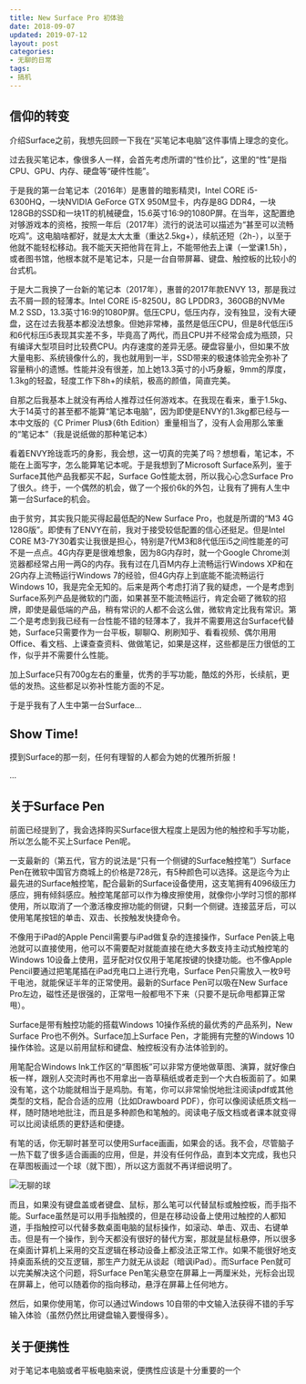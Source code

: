 ```yaml
---
title: New Surface Pro 初体验
date: 2018-09-07
updated: 2019-07-12
layout: post
categories:
- 无聊的日常
tags:
- 搞机
---
```


## 信仰的转变

介绍Surface之前，我想先回顾一下我在“买笔记本电脑”这件事情上理念的变化。

过去我买笔记本，像很多人一样，会首先考虑所谓的“性价比”，这里的“性”是指CPU、GPU、内存、硬盘等“硬件性能”。

于是我的第一台笔记本（2016年）是惠普的暗影精灵I，Intel CORE i5-6300HQ，一块NVIDIA GeForce GTX 950M显卡，内存是8G DDR4，一块128GB的SSD和一块1T的机械硬盘，15.6英寸16:9的1080P屏。在当年，这配置绝对够游戏本的资格，按照一年后（2017年）流行的说法可以描述为“甚至可以流畅吃鸡”。这电脑啥都好，就是太大太重（重达2.5kg+），续航还短（2h-），以至于他就不能轻松移动。我不能天天把他背在背上，不能带他去上课（一堂课1.5h），或者图书馆，他根本就不是笔记本，只是一台自带屏幕、键盘、触控板的比较小的台式机。

于是大二我换了一台新的笔记本（2017年），惠普的2017年款ENVY 13，那是我过去不屑一顾的轻薄本。Intel CORE i5-8250U，8G LPDDR3，360GB的NVMe M.2 SSD，13.3英寸16:9的1080P屏。低压CPU，低压内存，没有独显，没有大硬盘，这在过去我基本都没法想象。但她非常棒，虽然是低压CPU，但是8代低压i5和6代标压i5表现其实差不多，毕竟高了两代，而且CPU并不经常会成为瓶颈，只有编译大型项目时比较费CPU。内存速度的差异无感。硬盘容量小，但如果不放大量电影、系统镜像什么的，我也就用到一半，SSD带来的极速体验完全弥补了容量稍小的遗憾。性能并没有很差，加上她13.3英寸的小巧身躯，9mm的厚度，1.3kg的轻盈，轻度工作下8h+的续航，极高的颜值，简直完美。

自那之后我基本上就没有再给人推荐过任何游戏本。在我现在看来，重于1.5kg、大于14英寸的甚至都不能算“笔记本电脑”，因为即使是ENVY的1.3kg都已经与一本中文版的《C Primer Plus》（6th Edition）重量相当了，没有人会用那么笨重的“笔记本”（我是说纸做的那种笔记本）

看着ENVY玲珑乖巧的身影，我会想，这一切真的完美了吗？想想看，笔记本，不能在上面写字，怎么能算笔记本呢。于是我想到了Microsoft Surface系列，鉴于Surface其他产品我都买不起，Surface Go性能太弱，所以我心心念Surface Pro了很久。终于，一个偶然的机会，做了一个报价6k的外包，让我有了拥有人生中第一台Surface的机会。

由于贫穷，其实我只能买得起最低配的New Surface Pro，也就是所谓的“M3 4G 128G版”。即使有了ENVY在前，我对于接受较低配置的信心还挺足。但是Intel CORE M3-7Y30着实让我很是担心，特别是7代M3和8代低压i5之间性能差的可不是一点点。4G内存更是很难想象，因为8G内存时，就一个Google Chrome浏览器都经常占用一两G的内存。我有过在几百M内存上流畅运行Windows XP和在2G内存上流畅运行Windows 7的经验，但4G内存上到底能不能流畅运行Windows 10，我是完全无知的。后来是两个考虑打消了我的疑虑，一个是考虑到Surface系列产品是微软的门面，如果甚至不能流畅运行，肯定会砸了微软的招牌，即使是最低端的产品，稍有常识的人都不会这么做，微软肯定比我有常识。第二个是考虑到我已经有一台性能不错的轻薄本了，我并不需要用这台Surface代替她，Surface只需要作为一台平板，聊聊Q、刷刷知乎、看看视频、偶尔用用Office、看文档、上课查查资料、做做笔记，如果是这样，这些都是压力很低的工作，似乎并不需要什么性能。

加上Surface只有700g左右的重量，优秀的手写功能，酷炫的外形，长续航，更低的发热。这些都足以弥补性能方面的不足。

于是乎我有了人生中第一台Surface...

## Show Time!

摸到Surface的那一刻，任何有理智的人都会为她的优雅所折服！

...

## 关于Surface Pen

前面已经提到了，我会选择购买Surface很大程度上是因为他的触控和手写功能，所以怎么能不买上Surface Pen呢。

一支最新的（第五代，官方的说法是“只有一个侧键的Surface触控笔”）Surface Pen在微软中国官方商城上的价格是728元，有5种颜色可以选择。这是迄今为止最先进的Surface触控笔，配合最新的Surface设备使用，这支笔拥有4096级压力感应，拥有倾斜感应。触控笔尾部可以作为橡皮擦使用，就像你小学时习惯的那样使用，所以取消了一个激活橡皮擦功能的侧键，只剩一个侧键。连接蓝牙后，可以使用笔尾按钮的单击、双击、长按触发快捷命令。

不像用于iPad的Apple Pencil需要与iPad做复杂的连接操作，Surface Pen装上电池就可以直接使用，他可以不需要配对就能直接在绝大多数支持主动式触控笔的Windows 10设备上使用，蓝牙配对仅仅用于笔尾按键的快捷功能。也不像Apple Pencil要通过把笔尾插在iPad充电口上进行充电，Surface Pen只需放入一枚9号干电池，就能保证半年的正常使用。最新的Surface Pen可以吸在New Surface Pro左边，磁性还是很强的，正常甩一般都甩不下来（只要不是玩命甩都算正常甩）。

Surface是带有触控功能的搭载Windows 10操作系统的最优秀的产品系列，New Surface Pro也不例外。Surface加上Surface Pen，才能拥有完整的Windows 10操作体验。这是以前用鼠标和键盘、触控板没有办法体验到的。

用笔配合Windows Ink工作区的“草图板”可以非常方便地做草图、演算，就好像白板一样，跟别人交流时再也不用拿出一沓草稿纸或者走到一个大白板面前了。如果没有笔，这个功能就相当于是鸡肋。有笔，你可以非常愉悦地批注阅读pdf或其他类型的文档，配合合适的应用（比如Drawboard PDF），你可以像阅读纸质文档一样，随时随地地批注，而且是多种颜色和笔触的。阅读电子版文档或者课本就变得可以比阅读纸质的更舒适和便捷。

有笔的话，你无聊时甚至可以使用Surface画画，如果会的话。我不会，尽管脑子一热下载了很多适合画画的应用，但是，并没有任何作品，直到本文完成，我也只在草图板画过一个球（就下图），所以这方面就不再详细说明了。

![无聊的球]()

而且，如果没有键盘盖或者键盘、鼠标，那么笔可以代替鼠标或触控板，而手指不能。Surface虽然是可以用手指触摸的，但是在移动设备上使用过触控的人都知道，手指触控可以代替多数桌面电脑的鼠标操作，如滚动、单击、双击、右键单击。但是有一个操作，到今天都没有很好的替代方案，那就是鼠标悬停，所以很多在桌面计算机上采用的交互逻辑在移动设备上都没法正常工作。如果不能很好地支持桌面系统的交互逻辑，那生产力就无从谈起（暗讽iPad）。而Surface Pen就可以完美解决这个问题，将Surface Pen笔尖悬空在屏幕上一两厘米处，光标会出现在屏幕上，他可以随着你的指向移动，悬浮在屏幕上任何地方。

然后，如果你使用笔，你可以通过Windows 10自带的中文输入法获得不错的手写输入体验（虽然仍然比用键盘输入要慢得多）。

## 关于便携性

对于笔记本电脑或者平板电脑来说，便携性应该是十分重要的一个
